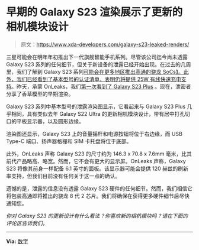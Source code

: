 # 早期的 Galaxy S23 渲染展示了更新的相机模块设计

> 原文：<https://www.xda-developers.com/galaxy-s23-leaked-renders/>

三星可能会在明年年初推出下一代旗舰智能手机系列。尽管该公司迄今尚未透露 Galaxy S23 系列的任何细节，但关于新设备的泄露已经开始出现。在过去的几周里，我们了解到 Galaxy S23 系列[可能会在更多地区推出高通的骁龙 SoCs】。此外，我们已经看到了基本型号的认证清单，表明](https://www.xda-developers.com/samsung-galaxy-s23-series-snapdragon-chips-more-regions/)[仍将提供 25W 有线快速充电支持](https://www.xda-developers.com/samsung-galaxy-s23-25w-fast-charging/)。昨天，承蒙 OnLeaks，我们[第一次看到了 Galaxy S23 Plus](https://www.xda-developers.com/samsung-galaxy-s23-plus-renders/) 。现在，泄密者分享了香草模型的早期渲染。

Galaxy S23 系列中基本型号的泄露渲染图显示，它看起来与 Galaxy S23 Plus 几乎相同，具有类似去年 Galaxy S22 Ultra 的更新相机模块设计，带有居中打孔切口的平板显示器，以及圆形边缘。

渲染图还显示，Galaxy S23 上的音量摇杆和电源按钮将位于右边缘，而 USB Type-C 端口、扬声器格栅和 SIM 卡托盘将位于底部。

此外，OnLeaks 声称 Galaxy S23 的尺寸约为 146.3 x 70.8 x 7.6mm 毫米，比其前代产品略高、略宽。然而，它不会有更大的显示屏。OnLeaks 声称，Galaxy S23 将像其前身一样配备 6.1 英寸的面板。该显示器可能会提供 120 赫兹的刷新率支持，但我们目前没有任何关于这一点的确认。

遗憾的是，泄露的信息没有透露 Galaxy S23 硬件的任何细节。然而，我们相信它将包装高通即将推出的骁龙 8 代 2 芯片。我们将确保在获得更多硬件细节后尽快通知您。

*你对 Galaxy S23 的更新设计有什么看法？你喜欢新的相机模块吗？请在下面的评论区告诉我们。*

* * *

**Via:** [数字](https://www.digit.in/news/mobile-phones/exclusive-samsung-galaxy-s23-5k-renders-and-360-degree-video-leak-expected-specs-65415.html)